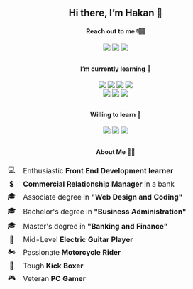 

<h2 align="center">Hi there, I’m Hakan 👋</h2>
<h4 align="center">Reach out to me &#128071;&#127997</h4>
<div align="center">
<a href="https://www.linkedin.com/in/hakan-%C3%B6zdemir-a6a30272/"><img src="https://img.shields.io/badge/LinkedIn-0077B5?style=for-the-badge&logo=linkedin&logoColor=white"/></a>
<a href="mailto:hakan.ozdemir85@gmail.com"><img src="https://img.shields.io/badge/Gmail-D14836?style=for-the-badge&logo=gmail&logoColor=white"/></a>
<a href="https://www.instagram.com/hakan.ozdemir_/"><img src="https://img.shields.io/badge/Instagram-E4405F?style=for-the-badge&logo=instagram&logoColor=white"/></a>
</div>
<h2></h2>

<h4 align="center">I’m currently learning 📖</h4>
<div align="center">
<img src="https://img.shields.io/badge/HTML5-E34F26?style=for-the-badge&logo=html5&logoColor=white"/>
<img src="https://img.shields.io/badge/CSS3-1572B6?style=for-the-badge&logo=css3&logoColor=white"/>
<img src="https://img.shields.io/badge/Bootstrap-563D7C?style=for-the-badge&logo=bootstrap&logoColor=white"/>
<img src="https://img.shields.io/badge/jQuery-0769AD?style=for-the-badge&logo=jquery&logoColor=white"/> <br>
<img src="https://img.shields.io/badge/JavaScript-323330?style=for-the-badge&logo=javascript&logoColor=F7DF1E"/>
<img src="https://img.shields.io/badge/TypeScript-007ACC?style=for-the-badge&logo=typescript&logoColor=white"/>
<img src="https://img.shields.io/badge/Angular-DD0031?style=for-the-badge&logo=angular&logoColor=white"/>

    
</div>
<h2></h2>

<h4 align="center">Willing to learn 🧐</h4>
<div align="center">
<img src="https://img.shields.io/badge/React-20232A?style=for-the-badge&logo=react&logoColor=61DAFB"/>    
<img src="https://img.shields.io/badge/Sass-CC6699?style=for-the-badge&logo=sass&logoColor=white"/>
<img src="https://img.shields.io/badge/Tailwind_CSS-38B2AC?style=for-the-badge&logo=tailwind-css&logoColor=white"/>    

</div>
<h2></h2>

<h4 align="center">About Me 🙋‍♂️</h4>
<table align="center">
    <thead>
        <tr>
            <td align="center">💻</td>
            <td align="left">Enthusiastic <strong>Front End Development learner</strong></td>
        </tr>
        <tr>
            <td align="center">💲</td>
            <td align="left"><strong>Commercial Relationship Manager </strong>in a bank</td>
        </tr>
              <tr>
            <td align="center">🎓</td>
            <td align="left">Associate degree in <strong>"Web Design and Coding"</strong></td>
        </tr>
          <tr>
            <td align="center">🎓</td>
            <td align="left">Bachelor's degree in <strong>"Business Administration"</strong></td>
        </tr>
          <tr>
            <td align="center">🎓</td>
            <td align="left">Master's degree in <strong>"Banking and Finance"</strong></td>
        </tr>
        <tr>
            <td align="center">🎸</th>
            <td align="left"> Mid-Level <strong>Electric Guitar Player</strong></td>
        </tr>
     <tr>
            <td align="center">🏍️</td>
            <td align="left">Passionate <strong>Motorcycle Rider</strong></td>
        </tr>
        <tr>
            <td align="center">🥊</td>
            <td align="left">Tough <strong>Kick Boxer</strong></td>
        </tr>
     <tr>
            <td align="center">🎮</td>
            <td align="left">Veteran <strong>PC Gamer</strong></td>
        </tr>
    </thead>
</table>
<h2></h2>

  
